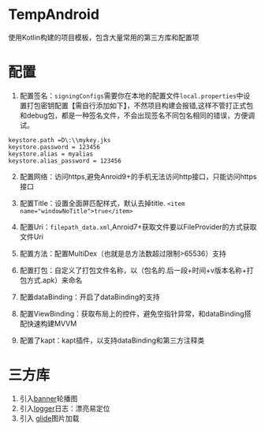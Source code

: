 # TempAndroid



使用Kotlin构建的项目模板，包含大量常用的第三方库和配置项

# 配置

1. 配置签名：`signingConfigs`需要你在本地的配置文件`local.properties`中设置打包密钥配置【需自行添加如下】，不然项目构建会报错,这样不管打正式包和debug包，都是一种签名文件，不会出现签名不同包名相同的错误，方便调试。

```keystore.path =D\:\\mykey.jks
keystore.path =D\:\\mykey.jks
keystore.password = 123456
keystore.alias = myalias
keystore.alias_password = 123456
```

2. 配置网络：访问https,避免Anroid9+的手机无法访问http接口，只能访问https接口

3. 配置Title：设置全面屏匹配样式，默认去掉title. `<item name="windowNoTitle">true</item>`
4. 配置Uri：`filepath_data.xml`,Anroid7+获取文件要以FileProvider的方式获取文件Uri

5. 配置方法：配置MultiDex（也就是总方法数超过限制>65536）支持

6. 配置打包：自定义了打包文件名称，以（包名的.后一段+时间+v版本名称+打包方式.apk）来命名

7. 配置dataBinding：开启了dataBinding的支持

8. 配置ViewBinding：获取布局上的控件，避免空指针异常，和dataBinding搭配快速构建MVVM

9. 配置了kapt：kapt插件，以支持dataBinding和第三方注释类

   

# 三方库

1. 引入[banner](https://github.com/youth5201314/banner)轮播图
2. 引入[logger](https://github.com/orhanobut/logger)日志：漂亮易定位
3. 引入 [glide](https://github.com/bumptech/glide)图片加载

